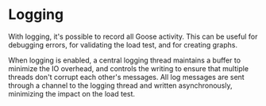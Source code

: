 # Logging

With logging, it's possible to record all Goose activity. This can be useful for debugging errors, for validating the load test, and for creating graphs.

When logging is enabled, a central logging thread maintains a buffer to minimize the IO overhead, and controls the writing to ensure that multiple threads don't corrupt each other's messages. All log messages are sent through a channel to the logging thread and written asynchronously, minimizing the impact on the load test.
